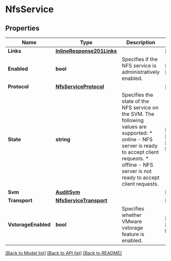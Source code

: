 # NfsService

## Properties

Name | Type | Description | Notes
------------ | ------------- | ------------- | -------------
**Links** | [**InlineResponse201Links**](inline_response_201__links.md) |  | [optional] 
**Enabled** | **bool** | Specifies if the NFS service is administratively enabled.  | [optional] [default to true]
**Protocol** | [**NfsServiceProtocol**](nfs_service_protocol.md) |  | [optional] 
**State** | **string** | Specifies the state of the NFS service on the SVM. The following values are supported:           * online - NFS server is ready to accept client requests.           * offline - NFS server is not ready to accept client requests.  | [optional] [readonly] [default to STATE_ONLINE]
**Svm** | [**AuditSvm**](audit_svm.md) |  | [optional] 
**Transport** | [**NfsServiceTransport**](nfs_service_transport.md) |  | [optional] 
**VstorageEnabled** | **bool** | Specifies whether VMware vstorage feature is enabled. | [optional] [default to false]

[[Back to Model list]](../README.md#documentation-for-models) [[Back to API list]](../README.md#documentation-for-api-endpoints) [[Back to README]](../README.md)


